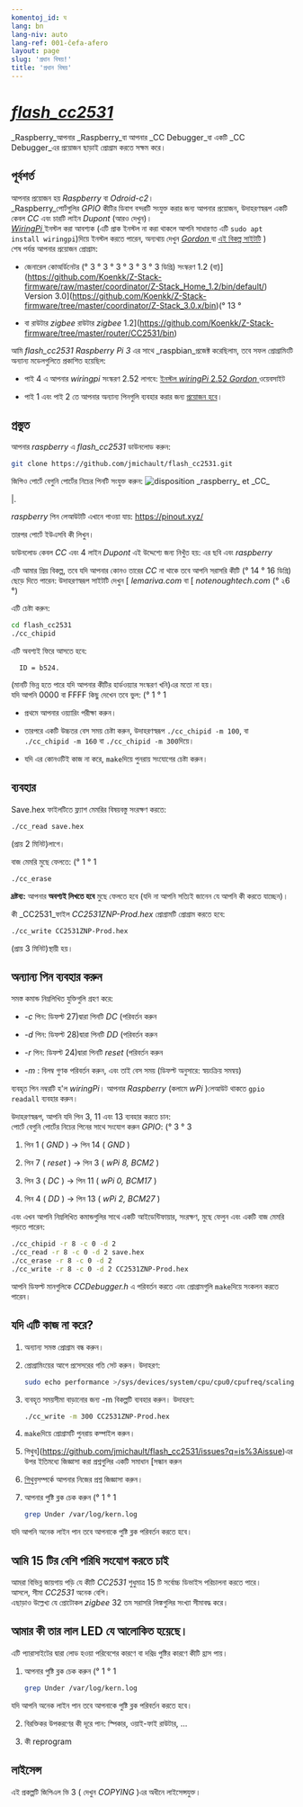 ```yaml
---
komentoj_id: ঘ
lang: bn
lang-niv: auto
lang-ref: 001-ĉefa-afero
layout: page
slug: 'প্রধান বিষয়!'
title: 'প্রধান বিষয়'
---
```


# [ _flash\_cc2531_ ](https://github.com/jmichault/flash_cc2531)
 [ ](https://github.com/jmichault/flash_cc2531)  _Raspberry_আপনার _Raspberry_বা আপনার _CC Debugger_বা একটি _CC Debugger_এর প্রয়োজন ছাড়াই প্রোগ্রাম করতে সক্ষম করে।  

## পূর্বশর্ত
আপনার প্রয়োজন হয় _Raspberry_ বা _Odroid-c2_।  
 _Raspberry_পোর্টগুলির _GPIO_ কীটির ডিবাগ বন্দরটি সংযুক্ত করার জন্য আপনার প্রয়োজন, উদাহরণস্বরূপ একটি কেবল _CC_ এবং চারটি লাইন _Dupont_ (আরও দেখুন)।   
[ _WiringPi_ ](http://wiringpi.com/) ইনস্টল করা আবশ্যক \(এটি প্রাক ইনস্টল না করা থাকলে আপনি সাধারণত এটি `sudo apt install wiringpi`)দিয়ে ইনস্টল করতে পারেন, অন্যথায় দেখুন [ _Gordon_ ](http://wiringpi.com/) বা [এই বিকল্প সাইটটি](https://github.com/WiringPi/WiringPi) \)  
শেষ পর্যন্ত আপনার প্রয়োজন প্রোগ্রাম:

* জেনারেল কোঅর্ডিনেটর (° 3 ° 3 ° 3 ° 3 ° 3 ° 3 ডিগ্রি) সংস্করণ 1.2 (বা)](https://github.com/Koenkk/Z-Stack-firmware/raw/master/coordinator/Z-Stack_Home_1.2/bin/default/) Version 3.0](https://github.com/Koenkk/Z-Stack-firmware/tree/master/coordinator/Z-Stack_3.0.x/bin)(° 13 °


* বা রাউটার _zigbee_ রাউটার _zigbee_ 1.2](https://github.com/Koenkk/Z-Stack-firmware/tree/master/router/CC2531/bin)



আমি _flash\_cc2531_  _Raspberry Pi 3_ এর সাথে _raspbian_প্রজেক্ট করেছিলাম, তবে সফল প্রোগ্রামিংটি অন্যান্য মডেলগুলিতে প্রকাশিত হয়েছিল:

 * পাই 4 এ আপনার _wiringpi_ সংস্করণ 2.52 লাগবে:  [ইনস্টল _wiringPi_ 2.52 _Gordon_ ](http://wiringpi.com/wiringpi-updated-to-2-52-for-the-raspberry-pi-4b/)ওয়েবসাইট


 * পাই 1 এবং পাই 2 তে আপনার অন্যান্য পিনগুলি ব্যবহার করার জন্য [প্রয়োজন হবে](#uzi_aliajn_pinglojn)।



## প্রস্তুত

আপনার _raspberry_ এ _flash\_cc2531_ ডাউনলোড করুন:
```bash
git clone https://github.com/jmichault/flash_cc2531.git
```

জিপিও পোর্টে বেগুনি পোর্টের নিচের পিনটি সংযুক্ত করুন:
![](/public/raspberry-cc.png "disposition _raspberry_ et _CC_") 

|.  

 _raspberry_ পিন লেআউটটি এখানে পাওয়া যায়: <https://pinout.xyz/>


তারপর পোর্টে ইউএসবি কী লিখুন।  

ডাউনলোড কেবল _CC_ এবং 4 লাইন _Dupont_ এই উদ্দেশ্যে জন্য নিখুঁত হয়:
এর ছবি এবং _raspberry_ 

এটি আমার প্রিয় বিকল্প, তবে যদি আপনার কোনও তারের _CC_ না থাকে তবে আপনি সরাসরি কীটি (° 14 ° 16 ডিগ্রি) ছেড়ে দিতে পারেন: উদাহরণস্বরূপ সাইটটি দেখুন [ _lemariva.com_ বা [ _notenoughtech.com_ (° ২6 °)


এটি চেষ্টা করুন:
```bash
cd flash_cc2531
./cc_chipid
```
এটি অবশ্যই ফিরে আসতে হবে:
```
  ID = b524.
```
(মানটি ভিন্ন হতে পারে যদি আপনার কীটির হার্ডওয়্যার সংস্করণ খনি)এর মতো না হয়।  
যদি আপনি 0000 বা FFFF কিছু দেখেন তবে ভুল: (° 1 ° 1

 * প্রথমে আপনার ওয়্যারিং পরীক্ষা করুন।


 * তারপরে একটি উচ্চতর বেস সময় চেষ্টা করুন, উদাহরণস্বরূপ `./cc_chipid -m 100`, বা `./cc_chipid -m 160` বা `./cc_chipid -m 300`দিয়ে।


 * যদি এর কোনওটিই কাজ না করে, `make`দিয়ে পুনরায় সংযোগের চেষ্টা করুন।



## ব্যবহার
Save.hex ফাইলটিতে ফ্ল্যাশ মেমরির বিষয়বস্তু সংরক্ষণ করতে:
```bash
./cc_read save.hex
```
(প্রায় 2 মিনিট)লাগে।  

বাজ মেমরি মুছে ফেলতে: (° 1 ° 1
```bash
./cc_erase
```
**দ্রষ্টব্য:** আপনার **অবশ্যই লিখতে হবে** মুছে ফেলতে হবে (যদি না আপনি সত্যিই জানেন যে আপনি কী করতে যাচ্ছেন)।

কী _CC2531_ফাইল _CC2531ZNP-Prod.hex_ প্রোগ্রামটি প্রোগ্রাম করতে হবে:
```bash
./cc_write CC2531ZNP-Prod.hex
```
(প্রায় 3 মিনিট)স্থায়ী হয়।

<a id="uzi_aliajn_pinglojn"></a>

## অন্যান্য পিন ব্যবহার করুন

সমস্ত কমান্ড নিম্নলিখিত যুক্তিগুলি গ্রহণ করে:

 * _-c_ পিন: ডিফল্ট 27)দ্বারা পিনটি _DC_ (পরিবর্তন করুন


 * _-d_ পিন: ডিফল্ট 28)দ্বারা পিনটি _DD_ (পরিবর্তন করুন


 * _-r_ পিন: ডিফল্ট 24)দ্বারা পিনটি _reset_ (পরিবর্তন করুন


 * _-m_ : বিলম্ব গুণক পরিবর্তন করুন, এবং তাই বেস সময় (ডিফল্ট অনুসারে: স্বয়ংক্রিয় সমন্বয়)



ব্যবহৃত পিন নম্বরটি হ'ল _wiringPi_। আপনার _Raspberry_ (কলামে _wPi_ )লেআউট থাকতে `gpio readall` ব্যবহার করুন।

উদাহরণস্বরূপ, আপনি যদি পিন 3, 11 এবং 13 ব্যবহার করতে চান:  
পোর্টে বেগুনি পোর্টের নিচের পিনের সাথে সংযোগ করুন _GPIO_: (° 3 ° 3

 1. পিন 1 ( _GND_ ) -> পিন 14 ( _GND_ )


 2. পিন 7 ( _reset_ ) -> পিন 3 ( _wPi 8, BCM2_ )


 3. পিন 3 ( _DC_ ) -> পিন 11 ( _wPi 0, BCM17_ )


 4. পিন 4 ( _DD_ ) -> পিন 13 ( _wPi 2, BCM27_ )



এবং এখন আপনি নিম্নলিখিত কমান্ডগুলির সাথে একটি আইডেন্টিফায়ার, সংরক্ষণ, মুছে ফেলুন এবং একটি বাজ মেমরি পড়তে পারেন:
```bash
./cc_chipid -r 8 -c 0 -d 2
./cc_read -r 8 -c 0 -d 2 save.hex
./cc_erase -r 8 -c 0 -d 2
./cc_write -r 8 -c 0 -d 2 CC2531ZNP-Prod.hex
```

আপনি ডিফল্ট মানগুলিকে _CCDebugger.h_ এ পরিবর্তন করতে এবং প্রোগ্রামগুলি `make`দিয়ে সংকলন করতে পারেন।

## যদি এটি কাজ না করে?

1. অন্যান্য সমস্ত প্রোগ্রাম বন্ধ করুন।


2. প্রোগ্রামিংয়ের আগে প্রসেসরের গতি সেট করুন। উদাহরণ:



   ```bash
   sudo echo performance >/sys/devices/system/cpu/cpu0/cpufreq/scaling_governor
   ```
3. ব্যবহৃত সময়সীমা বাড়ানোর জন্য -m বিকল্পটি ব্যবহার করুন। উদাহরণ:



   ```bash
   ./cc_write -m 300 CC2531ZNP-Prod.hex
   ```
4.  `make`দিয়ে প্রোগ্রামটি পুনরায় কম্পাইল করুন।



5. গিথুব](https://github.com/jmichault/flash_cc2531/issues?q=is%3Aissue)এর উপর ইতিমধ্যে জিজ্ঞাসা করা প্রশ্নগুলির একটি সমাধান [সন্ধান করুন



6.  [গিথুব](https://github.com/jmichault/flash_cc2531/issues/new/choose)সম্পর্কে আপনার নিজের প্রশ্ন জিজ্ঞাসা করুন।



7. আপনার পুষ্টি ব্লক চেক করুন (° 1 ° 1


    
   ```bash
   grep Under /var/log/kern.log
   ```
যদি আপনি অনেক লাইন পান তবে আপনাকে পুষ্টি ব্লক পরিবর্তন করতে হবে।  

## আমি 15 টির বেশি পরিধি সংযোগ করতে চাই
আমরা বিভিন্ন জায়গায় পড়ি যে কীটি _CC2531_ শুধুমাত্র 15 টি সর্বোচ্চ ডিভাইস পরিচালনা করতে পারে।   
আসলে, সীমা _CC2531_ অনেক বেশি।   
এছাড়াও উল্লেখ্য যে প্রোটোকল _zigbee_ 32 তম সরাসরি লিঙ্কগুলির সংখ্যা সীমাবদ্ধ করে।  

## আমার কী তার লাল LED যে আলোকিত হয়েছে।
এটি প্যারাসাইটের দ্বারা লোড হওয়া পরিবেশের কারণে বা দরিদ্র পুষ্টির কারণে কীটি হ্রাস পায়।  

1. আপনার পুষ্টি ব্লক চেক করুন (° 1 ° 1


    
   ```bash
   grep Under /var/log/kern.log
   ```
যদি আপনি অনেক লাইন পান তবে আপনাকে পুষ্টি ব্লক পরিবর্তন করতে হবে।  

2. বিরক্তিকর উপকরণের কী দূরে পান: স্পিকার, ওয়াই-ফাই রাউটার, ...



3. কী reprogram


 


## লাইসেন্স

এই প্রকল্পটি জিপিএল ভি 3 ( দেখুন _COPYING_ )এর অধীনে লাইসেন্সযুক্ত।
